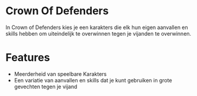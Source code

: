 # Crown Of Defenders
In Crown of Defenders kies je een karakters die elk hun eigen aanvallen en skills hebben om uiteindelijk te overwinnen tegen je vijanden te overwinnen.

# Features
- Meerderheid van speelbare Karakters
- Een variatie van aanvallen en skills dat je kunt gebruiken in grote gevechten tegen je vijand
